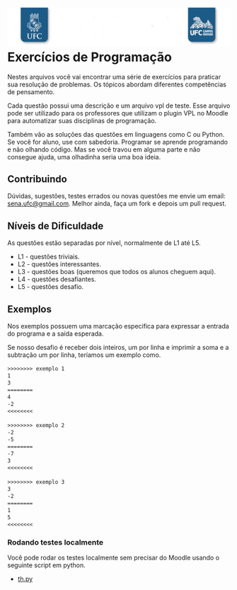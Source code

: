 ![](https://github.com/qxcodefup/trabalhos/raw/master/imagens/header.png)
Exercícios de Programação 
=========================

Nestes arquivos você vai encontrar uma série de exercícios para praticar sua
resolução de problemas. Os tópicos abordam diferentes competências de
pensamento.

Cada questão possui uma descrição e um arquivo vpl de teste. Esse arquivo pode
ser utilizado para os professores que utilizam o plugin VPL no Moodle para
automatizar suas disciplinas de programação.

Também vão as soluções das questões em linguagens como C ou Python. Se você
for aluno, use com sabedoria. Programar se aprende programando e não olhando código. Mas se você travou em alguma parte e não consegue ajuda, uma olhadinha seria uma boa ideia.

## Contribuindo

Dúvidas, sugestões, testes errados ou novas questões me envie um email:
sena.ufc@gmail.com. Melhor ainda, faça um fork e depois um pull request.

## Níveis de Dificuldade

As questões estão separadas por nível, normalmente de L1 até L5.

- L1 - questões triviais.
- L2 - questões interessantes.
- L3 - questões boas (queremos que todos os alunos cheguem aqui).
- L4 - questões desafiantes.
- L5 - questões desafio.

## Exemplos

Nos exemplos possuem uma marcação especifica para expressar a entrada do programa e a saída esperada. 

Se nosso desafio é receber dois inteiros, um por linha e imprimir a soma e a subtração um por linha, teríamos um exemplo como.


```
>>>>>>>> exemplo 1
1
3
========
4
-2
<<<<<<<<

>>>>>>>> exemplo 2
-2
-5
========
-7
3
<<<<<<<<

>>>>>>>> exemplo 3
3
-2
========
1
5
<<<<<<<<
```

### Rodando testes localmente

Você pode rodar os testes localmente sem precisar do Moodle usando o seguinte script em python.

- [th.py](https://github.com/senapk/th)